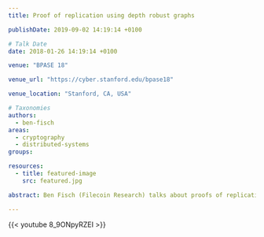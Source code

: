 ```yaml
---
title: Proof of replication using depth robust graphs

publishDate: 2019-09-02 14:19:14 +0100

# Talk Date
date: 2018-01-26 14:19:14 +0100

venue: "BPASE 18"

venue_url: "https://cyber.stanford.edu/bpase18"

venue_location: "Stanford, CA, USA"

# Taxonomies
authors:
  - ben-fisch
areas:
  - cryptography
  - distributed-systems
groups:

resources:
  - title: featured-image
    src: featured.jpg

abstract: Ben Fisch (Filecoin Research) talks about proofs of replication using DRGs at BPASE 18.

---
```

{{< youtube  8_9ONpyRZEI >}}
